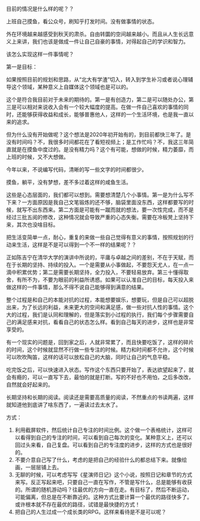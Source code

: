 目前的情况是什么样的呢？？

上班自己摸鱼，看公众号，刷知乎打发时间。没有做事情的状态。

外在环境越来越感受到秋天的肃杀。自由转圜的空间越来越小。而且从人生长远意义上来讲，我们也该是做成一件让自己自豪的事情，对得起自己的学识和智力。

该怎么实现这样一件事情呢？

第一是目标：

如果按照目前的规划和思路，从“北大有学渣”切入，转入到学生补习或者说心理辅导这个领域，某种意义上自媒体这个领域也是可以的。

这个是符合我目前对于未来的期待的。第一是有创造力，第二是可以随处办公，第三是可以相对来说收入会有一个较大幅度的提高。在做一件自己喜欢的事情的同时，还能够获得收益和成长，能够普惠他人，这样的一个生活环境，也是我一直以来的追求。

但为什么没有开始做呢？这个想法是2020年初开始有的，到目前都快三年了。是没有时间吗？不，我很多时间都花在了看短视频上；是工作忙吗？不，我这三年简直就是在摸鱼中度过的。是没有精力吗？这个有可能，想做的时候，精力萎靡，而上班的时候，又不大想做。

今年以来，不说编写代码，清晰的写一些文字的时间都很少。

摸鱼，躺平，没有梦想，差不多过着这样的咸鱼生活。

这些是心态层面的，我们都可以想到。需要想清楚几个小事情。第一是为什么写不下来？一方面原因是我自己文笔锻炼的还不够，脑袋里面没东西，这样都要写的时候，就写不出东西来。第二方面是可能有一蹴而就的想法，要一次性完成，而不是经过三批五阅的修改，这种情况就会导致严重的心态失衡。需要在冷板凳上坚持下来，其次也没啥目标。

把生活变简单一点，耐心，重复的来做一些自己觉得有意义的事情，按照规划的行动来生活，这样是不是可以得到一个不一样的结果呢？？

正如陈吉宁在清华大学的演讲中所说的，平庸与卓越之间的差别，不在于天赋，而在于长期的坚持、持续的投入。一个是需要从小事做起，不要怨天尤人，在一点一滴中积累优势；第二是需要长期坚持，全力投入，不要轻易放弃。第三十懂得取舍，有所不为，不要为眼前的利益所诱惑。如果可以认准自己的目标，每天投入来做这样的一件事情，那么不得不说自己能够得到满意的结果。

整个过程是和自己的本能对抗的过程，本能想要娱乐，想要玩，但是自己可以超脱出来，为了长远的利益，未来更大的空间和满足感，做一些对抗人性的事情。这个大的过程，我们是认同和理解的，但是落实到小过程的执行，我们每个步骤需要自己的满足感来对抗，看看自己的状态怎么样。看到自己每天的进步，这样也是非常享受的。

有一个现实的问题是，回到家之后，人就非常累了，而且快要吃饭了，这样的碎片的时间，这个时候就显然不行做一些专注的时候。精力和时间都不允许，这个时候可以吹吹陶笛，这样的话可以放松自己的大脑，同时让自己的气息平稳。

吃完饭之后，可以快速进入状态。写作这个东西只要开始了，表达欲望起来了，就会有瘾的，可以一直写下去，最怕的就是打断。写的不好也不用怕，之后多改改，自然就会好起来的。

长期坚持和长期的阅读。阅读还是需要高质量的阅读，不然重点的书读两遍，这样就知道他到底讲了啥东西了，一遍读过去太水了。

方式：

1. 利用截屏软件，然后统计自己专注的时间比例。这个做一个表格统计，这样可以看得到自己的专注的时间，可以看到自己每次的变化。某种意义上，还可以回过头来看，自己复盘。可以看到自己的专注度的进步，这样的方式也是很好的。
2. 不要介意自己写了什么，考虑的是把自己的经验什么的都总结下来。就像绘画，一层层铺上去。
3. 无聊的时候，可以考虑写写《星演师日记》这个小说，按照日记和章节的方式来写。反正写起来吧，只要自己一直在写作，不管是写什么，总是能够有收获的。所谓的随机游动吗？往最优的方向一直在走。有目标了，然后不断运动，可能偏离，但总是在不断靠近的。这种方式比要计算一个最优的路径快多了。或许根本就不存在最优的路径，试错是最快捷的方式！
4. 把自己的人生过成一个成长类的RPG。这样来看待是不是可以呢？













